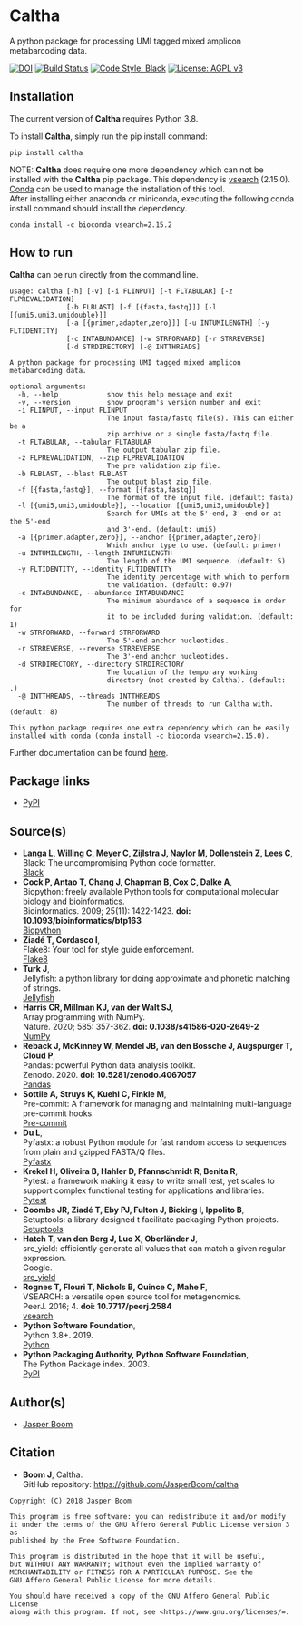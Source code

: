 # Caltha
A python package for processing UMI tagged mixed amplicon metabarcoding data.

[![DOI](https://zenodo.org/badge/216898964.svg)](https://zenodo.org/badge/latestdoi/216898964)
[![Build Status](https://travis-ci.org/JasperBoom/caltha.svg?branch=master)](https://travis-ci.org/JasperBoom/caltha)
[![Code Style: Black](https://img.shields.io/badge/code%20style-black-000000.svg)](https://github.com/psf/black)
[![License: AGPL v3](https://img.shields.io/badge/License-AGPL%20v3-blue.svg)](https://www.gnu.org/licenses/agpl-3.0)

## Installation
The current version of __Caltha__ requires Python 3.8.

To install __Caltha__, simply run the pip install command:
```
pip install caltha
```

NOTE: __Caltha__ does require one more dependency which can not be installed
with the __Caltha__ pip package. This dependency is
[vsearch](https://github.com/torognes/vsearch) (2.15.0).  
[Conda](https://docs.conda.io/en/latest/miniconda.html) can be used to manage
the installation of this tool.  
After installing either anaconda or miniconda, executing the following conda
install command should install the dependency.
```
conda install -c bioconda vsearch=2.15.2
```

## How to run
__Caltha__ can be run directly from the command line.
```
usage: caltha [-h] [-v] [-i FLINPUT] [-t FLTABULAR] [-z FLPREVALIDATION]
              [-b FLBLAST] [-f [{fasta,fastq}]] [-l [{umi5,umi3,umidouble}]]
              [-a [{primer,adapter,zero}]] [-u INTUMILENGTH] [-y FLTIDENTITY]
              [-c INTABUNDANCE] [-w STRFORWARD] [-r STRREVERSE]
              [-d STRDIRECTORY] [-@ INTTHREADS]

A python package for processing UMI tagged mixed amplicon metabarcoding data.

optional arguments:
  -h, --help            show this help message and exit
  -v, --version         show program's version number and exit
  -i FLINPUT, --input FLINPUT
                        The input fasta/fastq file(s). This can either be a
                        zip archive or a single fasta/fastq file.
  -t FLTABULAR, --tabular FLTABULAR
                        The output tabular zip file.
  -z FLPREVALIDATION, --zip FLPREVALIDATION
                        The pre validation zip file.
  -b FLBLAST, --blast FLBLAST
                        The output blast zip file.
  -f [{fasta,fastq}], --format [{fasta,fastq}]
                        The format of the input file. (default: fasta)
  -l [{umi5,umi3,umidouble}], --location [{umi5,umi3,umidouble}]
                        Search for UMIs at the 5'-end, 3'-end or at the 5'-end
                        and 3'-end. (default: umi5)
  -a [{primer,adapter,zero}], --anchor [{primer,adapter,zero}]
                        Which anchor type to use. (default: primer)
  -u INTUMILENGTH, --length INTUMILENGTH
                        The length of the UMI sequence. (default: 5)
  -y FLTIDENTITY, --identity FLTIDENTITY
                        The identity percentage with which to perform
                        the validation. (default: 0.97)
  -c INTABUNDANCE, --abundance INTABUNDANCE
                        The minimum abundance of a sequence in order for
                        it to be included during validation. (default: 1)
  -w STRFORWARD, --forward STRFORWARD
                        The 5'-end anchor nucleotides.
  -r STRREVERSE, --reverse STRREVERSE
                        The 3'-end anchor nucleotides.
  -d STRDIRECTORY, --directory STRDIRECTORY
                        The location of the temporary working
                        directory (not created by Caltha). (default: .)
  -@ INTTHREADS, --threads INTTHREADS
                        The number of threads to run Caltha with. (default: 8)

This python package requires one extra dependency which can be easily
installed with conda (conda install -c bioconda vsearch=2.15.0).
```

Further documentation can be found [here](https://jasperboom.github.io/caltha/).

## Package links
* [PyPI](https://pypi.org/project/caltha/)

## Source(s)
* __Langa L, Willing C, Meyer C, Zijlstra J, Naylor M, Dollenstein Z, Lees C__,  
  Black: The uncompromising Python code formatter.  
  [Black](https://black.readthedocs.io/en/stable/)
* __Cock P, Antao T, Chang J, Chapman B, Cox C, Dalke A__,  
  Biopython: freely available Python tools for computational molecular biology
  and bioinformatics.  
  Bioinformatics. 2009; 25(11): 1422-1423. __doi: 10.1093/bioinformatics/btp163__  
  [Biopython](https://biopython.org/)
* __Ziadé T, Cordasco I__,  
  Flake8: Your tool for style guide enforcement.  
  [Flake8](http://flake8.pycqa.org/en/latest/index.html)
* __Turk J__,  
  Jellyfish: a python library for doing approximate and phonetic matching of
  strings.  
  [Jellyfish](https://github.com/jamesturk/jellyfish)
* __Harris CR, Millman KJ, van der Walt SJ__,  
  Array programming with NumPy.  
  Nature. 2020; 585: 357-362. __doi: 0.1038/s41586-020-2649-2__  
  [NumPy](https://numpy.org/)
* __Reback J, McKinney W, Mendel JB, van den Bossche J, Augspurger T, Cloud P__,  
  Pandas: powerful Python data analysis toolkit.  
  Zenodo. 2020. __doi: 10.5281/zenodo.4067057__  
  [Pandas](https://pandas.pydata.org/)
* __Sottile A, Struys K, Kuehl C, Finkle M__,  
  Pre-commit: A framework for managing and maintaining multi-language
  pre-commit hooks.  
  [Pre-commit](https://pre-commit.com/)
* __Du L__,  
  Pyfastx: a robust Python module for fast random access to sequences from
  plain and gzipped FASTA/Q files.  
  [Pyfastx](https://pyfastx.readthedocs.io/en/latest/)
* __Krekel H, Oliveira B, Hahler D, Pfannschmidt R, Benita R__,  
  Pytest: a framework making it easy to write small test, yet scales to
  support complex functional testing for applications and libraries.  
  [Pytest](https://docs.pytest.org/en/latest/)
* __Coombs JR, Ziadé T, Eby PJ, Fulton J, Bicking I, Ippolito B__,  
  Setuptools: a library designed t facilitate packaging Python projects.  
  [Setuptools](https://setuptools.readthedocs.io/)
* __Hatch T, van den Berg J, Luo X, Oberländer J__,  
  sre_yield: efficiently generate all values that can match a given regular
  expression.  
  Google.  
  [sre_yield](https://github.com/google/sre_yield)
* __Rognes T, Flouri T, Nichols B, Quince C, Mahe F__,  
  VSEARCH: a versatile open source tool for metagenomics.  
  PeerJ. 2016; 4. __doi: 10.7717/peerj.2584__  
  [vsearch](https://github.com/torognes/vsearch)
* __Python Software Foundation__,  
  Python 3.8+. 2019.  
  [Python](https://www.python.org/)
* __Python Packaging Authority, Python Software Foundation__,  
  The Python Package index. 2003.  
  [PyPI](https://pypi.org/)

## Author(s)
* [Jasper Boom](https://github.com/JasperBoom)

## Citation
* __Boom J__, Caltha.  
  GitHub repository: https://github.com/JasperBoom/caltha

```
Copyright (C) 2018 Jasper Boom

This program is free software: you can redistribute it and/or modify
it under the terms of the GNU Affero General Public License version 3 as
published by the Free Software Foundation.

This program is distributed in the hope that it will be useful,
but WITHOUT ANY WARRANTY; without even the implied warranty of
MERCHANTABILITY or FITNESS FOR A PARTICULAR PURPOSE. See the
GNU Affero General Public License for more details.

You should have received a copy of the GNU Affero General Public License
along with this program. If not, see <https://www.gnu.org/licenses/=.
```

